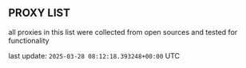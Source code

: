 ## PROXY LIST

all proxies in this list were collected from open sources and tested for functionality

last update: `2025-03-28 08:12:18.393248+00:00` UTC
